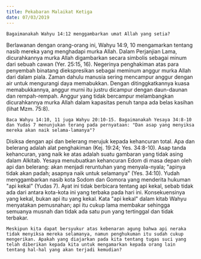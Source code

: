 ```yaml
---
title: Pekabaran Malaikat Ketiga
date: 07/03/2019
---
```


`Bagaimanakah Wahyu 14:12 menggambarkan umat Allah yang setia?`

Berlawanan dengan orang-orang ini, Wahyu 14:9, 10 mengamarkan tentang nasib mereka yang menghadapi murka Allah. Dalam Perjanjian Lama, dicurahkannya murka Allah digambarkan secara simbolis sebagai minum dari sebuah cawan (Yer. 25:15, 16). Negerinya penghakiman atas para penyembah binatang diekspresikan sebagai meminum anggur murka Allah dari dalam piala. Zaman dahulu manusia sering mencampur anggur dengan air untuk mengurangi daya memabukkan. Dengan ditinggkatkannya kuasa memabukkannya, anggur murni itu justru dicampur dengan daun-daunan dan rempah-rempah. Anggur yang tidak bercampur melambangkan dicurahkannya murka Allah dalam kapasitas penuh tanpa ada belas kasihan (lihat Mzm. 75:8).

`Baca Wahyu 14:10, 11 juga Wahyu 20:10-15. Bagaimanakah Yesaya 34:8-10 dan Yudas 7 menunjukan terang pada pernyataan: "Dan asap yang menyiksa mereka akan naik selama-lamanya"?`

Disiksa dengan api dan belerang merujuk kepada kehancuran total. Apa dan belerang adalah alat penghakiman (Kej. 19:24; Yes. 34:8-10). Asap tanda kehancuran, yang naik ke atas adalah suatu gambaran yang tidak asing dalam Alkitab. Yesaya menubuatkan kehancuran Edom di masa depan oleh api dan belerang: akan menjadi reruntuhan yang menyala-nyala; "apinya tidak akan padah; asapnya naik untuk selamanya" (Yes. 34:10). Yudah menggambarkan nasib kota Sodom dan Gomora yang menderita hukuman "api kekal" (Yudas 7). Ayat ini tidak berbicara tentang api kekal, sebab tidak ada dari antara kota-kota ini yang terbaka pada hari ini. Konsekuensinya yang kekal, bukan api itu yang kekal. Kata "api kekal" dalam kitab Wahyu menyatakan pemusnahan; api itu cukup lama membakar sehingga semuanya musnah dan tidak ada satu pun yang tertinggal dan tidak terbakar.

`Meskipun kita dapat bersyukur atas kebenaran agung bahwa api neraka tidak menyiksa mereka selamanya, namun penghukuman itu sudah cukup mengerikan. Apakah yang diajarkan pada kita tentang tugas suci yang telah diberikan kepada kita untuk mengamarkan kepada orang lain tentang hal-hal yang akan terjadi kemudian?`